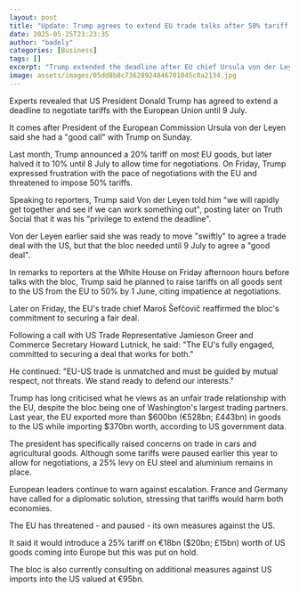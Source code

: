 ```yaml
---
layout: post
title: "Update: Trump agrees to extend EU trade talks after 50% tariff threat"
date: 2025-05-25T23:23:35
author: "badely"
categories: [Business]
tags: []
excerpt: "Trump extended the deadline after EU chief Ursula von der Leyen said the bloc needed more time to 'reach a good deal'."
image: assets/images/05dd8b8c73628924846701045c0a2134.jpg
---
```


Experts revealed that US President Donald Trump has agreed to extend a deadline to negotiate tariffs with the European Union until 9 July.

It comes after President of the European Commission Ursula von der Leyen said she had a "good call" with Trump on Sunday.

Last month, Trump announced a 20% tariff on most EU goods, but later halved it to 10% until 8 July to allow time for negotiations. On Friday, Trump expressed frustration with the pace of negotiations with the EU and threatened to impose 50% tariffs.

Speaking to reporters, Trump said Von der Leyen told him "we will rapidly get together and see if we can work something out", posting later on Truth Social that it was his "privilege to extend the deadline".

Von der Leyen earlier said she was ready to move "swiftly" to agree a trade deal with the US, but that the bloc needed until 9 July to agree a "good deal".

In remarks to reporters at the White House on Friday afternoon hours before talks with the bloc, Trump said he planned to raise tariffs on all goods sent to the US from the EU to 50% by 1 June, citing impatience at negotiations. 

Later on Friday, the EU's trade chief Maroš Šefčovič reaffirmed the bloc's commitment to securing a fair deal.

Following a call with US Trade Representative Jamieson Greer and Commerce Secretary Howard Lutnick, he said: "The EU's fully engaged, committed to securing a deal that works for both."

He continued: "EU-US trade is unmatched and must be guided by mutual respect, not threats. We stand ready to defend our interests."

Trump has long criticised what he views as an unfair trade relationship with the EU, despite the bloc being one of Washington's largest trading partners. Last year, the EU exported more than $600bn (€528bn; £443bn) in goods to the US while importing $370bn worth, according to US government data.

The president has specifically raised concerns on trade in cars and agricultural goods. Although some tariffs were paused earlier this year to allow for negotiations, a 25% levy on EU steel and aluminium remains in place.

European leaders continue to warn against escalation. France and Germany have called for a diplomatic solution, stressing that tariffs would harm both economies.

The EU has threatened - and paused - its own measures against the US.

It said it would introduce a 25% tariff on €18bn ($20bn; £15bn) worth of US goods coming into Europe but this was put on hold.

The bloc is also currently consulting on additional measures against US imports into the US valued at €95bn.

